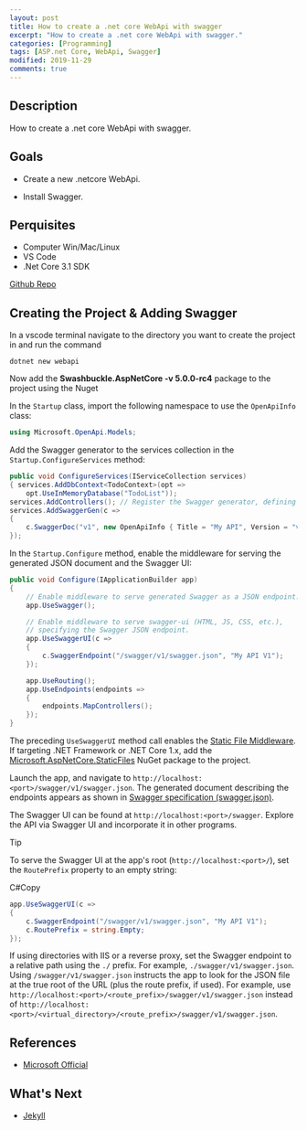 ```yaml
---
layout: post
title: How to create a .net core WebApi with swagger
excerpt: "How to create a .net core WebApi with swagger."
categories: [Programming]
tags: [ASP.net Core, WebApi, Swagger]
modified: 2019-11-29
comments: true
---
```

## Description

How to create a .net core WebApi with swagger.

## Goals

* Create a new .netcore WebApi.

* Install Swagger.

## Perquisites

* Computer Win/Mac/Linux
* VS Code
* .Net Core 3.1 SDK

[Github Repo](https://github.com/Xeppit/Education.WebApiWithSwagger/)

## Creating the Project & Adding Swagger

In a vscode terminal navigate to the directory you want to create the project in and run the command

    dotnet new webapi

Now add the **Swashbuckle.AspNetCore -v  5.0.0-rc4** package to the project using the Nuget

In the  `Startup`  class, import the following namespace to use the  `OpenApiInfo`  class:


```csharp
using Microsoft.OpenApi.Models;

```

Add the Swagger generator to the services collection in the  `Startup.ConfigureServices`  method:


```csharp
public void ConfigureServices(IServiceCollection services)
{ services.AddDbContext<TodoContext>(opt =>
	opt.UseInMemoryDatabase("TodoList"));
services.AddControllers(); // Register the Swagger generator, defining 1 or more Swagger documents
services.AddSwaggerGen(c =>
{ 
	c.SwaggerDoc("v1", new OpenApiInfo { Title = "My API", Version = "v1" });
});
```

In the  `Startup.Configure`  method, enable the middleware for serving the generated JSON document and the Swagger UI:



```csharp
public void Configure(IApplicationBuilder app)
{
    // Enable middleware to serve generated Swagger as a JSON endpoint.
    app.UseSwagger();

    // Enable middleware to serve swagger-ui (HTML, JS, CSS, etc.),
    // specifying the Swagger JSON endpoint.
    app.UseSwaggerUI(c =>
    {
        c.SwaggerEndpoint("/swagger/v1/swagger.json", "My API V1");
    });

    app.UseRouting();
    app.UseEndpoints(endpoints =>
    {
        endpoints.MapControllers();
    });
}
```

The preceding  `UseSwaggerUI`  method call enables the  [Static File Middleware](https://docs.microsoft.com/en-us/aspnet/core/fundamentals/static-files?view=aspnetcore-3.0). If targeting .NET Framework or .NET Core 1.x, add the  [Microsoft.AspNetCore.StaticFiles](https://www.nuget.org/packages/Microsoft.AspNetCore.StaticFiles/)  NuGet package to the project.

Launch the app, and navigate to  `http://localhost:<port>/swagger/v1/swagger.json`. The generated document describing the endpoints appears as shown in  [Swagger specification (swagger.json)](https://docs.microsoft.com/en-us/aspnet/core/tutorials/web-api-help-pages-using-swagger?view=aspnetcore-3.0#swagger-specification-swaggerjson).

The Swagger UI can be found at  `http://localhost:<port>/swagger`. Explore the API via Swagger UI and incorporate it in other programs.

Tip

To serve the Swagger UI at the app's root (`http://localhost:<port>/`), set the  `RoutePrefix`  property to an empty string:

C#Copy

```csharp
app.UseSwaggerUI(c =>
{
    c.SwaggerEndpoint("/swagger/v1/swagger.json", "My API V1");
    c.RoutePrefix = string.Empty;
});
```

If using directories with IIS or a reverse proxy, set the Swagger endpoint to a relative path using the  `./`  prefix. For example,  `./swagger/v1/swagger.json`. Using  `/swagger/v1/swagger.json`  instructs the app to look for the JSON file at the true root of the URL (plus the route prefix, if used). For example, use  `http://localhost:<port>/<route_prefix>/swagger/v1/swagger.json`  instead of  `http://localhost:<port>/<virtual_directory>/<route_prefix>/swagger/v1/swagger.json`.


## References

*  [Microsoft Official](https://docs.microsoft.com/en-us/aspnet/core/tutorials/getting-started-with-swashbuckle?view=aspnetcore-3.0&tabs=visual-studio-code)


## What's Next

*  [Jekyll](https://jekyllrb.com/)